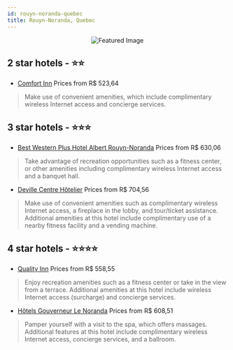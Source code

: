 ```yaml
---
id: rouyn-noranda-quebec
title: Rouyn-Noranda, Quebec
---
```


<center><img src="https://i.travelapi.com/hotels/2000000/1190000/1184000/1183950/bad620cc_z.jpg" alt="Featured Image" /></center>


##  2 star hotels - ⭐️⭐️

-    [Comfort Inn](https://us.hurb.com/hotels/rouyn-noranda/comfort-inn-JNP-JP063381?cmp=18055) Prices from R$ 523,64
   > Make use of convenient amenities, which include complimentary wireless Internet access and concierge services.

##  3 star hotels - ⭐️⭐️⭐️

-    [Best Western Plus Hotel Albert Rouyn-Noranda](https://us.hurb.com/hotels/rouyn-noranda/best-western-plus-hotel-albert-rouyn-noranda-JNP-JP733586?cmp=18055) Prices from R$ 630,06
   > Take advantage of recreation opportunities such as a fitness center, or other amenities including complimentary wireless Internet access and a banquet hall.
-    [Deville Centre Hôtelier](https://us.hurb.com/hotels/rouyn-noranda/deville-centre-hotelier-JNP-JP954266?cmp=18055) Prices from R$ 704,56
   > Make use of convenient amenities such as complimentary wireless Internet access, a fireplace in the lobby, and tour/ticket assistance. Additional amenities at this hotel include complimentary use of a nearby fitness facility and a vending machine.

##  4 star hotels - ⭐️⭐️⭐️⭐️

-    [Quality Inn](https://us.hurb.com/hotels/rouyn-noranda/quality-inn-JNP-JP784889?cmp=18055) Prices from R$ 558,55
   > Enjoy recreation amenities such as a fitness center or take in the view from a terrace. Additional amenities at this hotel include wireless Internet access (surcharge) and concierge services.
-    [Hôtels Gouverneur Le Noranda](https://us.hurb.com/hotels/rouyn-noranda/hotels-gouverneur-le-noranda-JNP-JP022594?cmp=18055) Prices from R$ 608,51
   > Pamper yourself with a visit to the spa, which offers massages. Additional features at this hotel include complimentary wireless Internet access, concierge services, and a ballroom.

